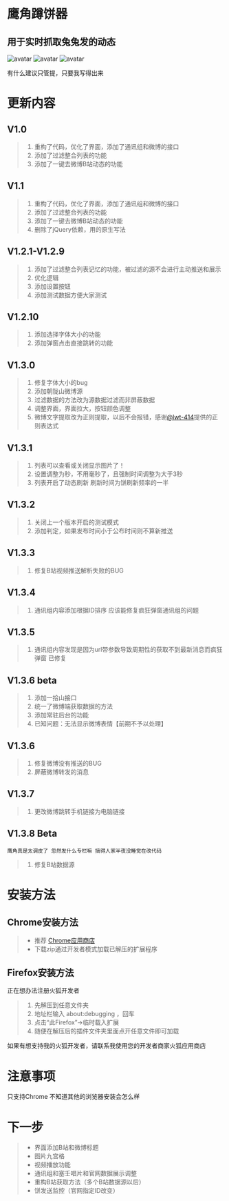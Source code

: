 # 鹰角蹲饼器

## 用于实时抓取兔兔发的动态

![avatar](https://raw.githubusercontent.com/LiuZiYang1/Dun-Cookie/master/mdImg/2.png)
![avatar](https://raw.githubusercontent.com/LiuZiYang1/Dun-Cookie/master/mdImg/3.jpg)
![avatar](https://raw.githubusercontent.com/LiuZiYang1/Dun-Cookie/master/mdImg/4.jpg)

有什么建议只管提，只要我写得出来
# 更新内容

## V1.0

> 1. 重构了代码，优化了界面，添加了通讯组和微博的接口
> 2. 添加了过滤整合列表的功能
> 3. 添加了一键去微博B站动态的功能

## V1.1

> 1. 重构了代码，优化了界面，添加了通讯组和微博的接口
> 2. 添加了过滤整合列表的功能
> 3. 添加了一键去微博B站动态的功能
> 4. 删除了jQuery依赖，用的原生写法

## V1.2.1-V1.2.9

> 1. 添加了过滤整合列表记忆的功能，被过滤的源不会进行主动推送和展示
> 2. 优化逻辑
> 3. 添加设置按钮
> 4. 添加测试数据方便大家测试

## V1.2.10

> 1. 添加选择字体大小的功能
> 2. 添加弹窗点击直接跳转的功能

## V1.3.0

> 1. 修复字体大小的bug
> 2. 添加朝陇山微博源
> 3. 过滤数据的方法改为源数据过滤而非屏蔽数据
> 4. 调整界面，界面拉大，按钮颜色调整
> 5. 微博文字提取改为正则提取，以后不会报错，感谢[@lwt-414](https://github.com/lwt-414)提供的正则表达式

## V1.3.1

> 1. 列表可以查看或关闭显示图片了！
> 2. 设置调整为秒，不用毫秒了，且强制时间调整为大于3秒
> 3. 列表开启了动态刷新 刷新时间为饼刷新频率的一半

## V1.3.2

> 1. 关闭上一个版本开启的测试模式
> 2. 添加判定，如果发布时间小于公布时间则不算新推送

## V1.3.3

> 1. 修复B站视频推送解析失败的BUG

## V1.3.4

> 1. 通讯组内容添加根据ID排序 应该能修复疯狂弹窗通讯组的问题

## V1.3.5

> 1. 通讯组内容发现是因为url带参数导致周期性的获取不到最新消息而疯狂弹窗 已修复

## V1.3.6 beta

> 1. 添加一拾山接口
> 2. 统一了微博端获取数据的方法
> 3. 添加常驻后台的功能
> 4. 已知问题：无法显示微博表情【前期不予以处理】

## V1.3.6

> 1. 修复微博没有推送的BUG
> 2. 屏蔽微博转发的消息

## V1.3.7

> 1. 更改微博跳转手机链接为电脑链接

## V1.3.8 Beta

    鹰角真是太调皮了 忽然发什么专栏嘛 搞得人家半夜没睡觉在改代码

> 1. 修复B站数据源

# 安装方法

## Chrome安装方法

> - 推荐 [Chrome应用商店](https://chrome.google.com/webstore/detail/%E8%B9%B2%E9%A5%BC/gblmdllhbodefkmimbcjpflhjneagkkd?hl=zh-CN&authuser=0) 
> - 下载zip通过开发者模式加载已解压的扩展程序

## Firefox安装方法

正在想办法注册火狐开发者
> 1. 先解压到任意文件夹
> 2. 地址栏输入 about:debugging ，回车
> 3. 点击“此Firefox”->临时载入扩展
> 4. 随便在解压后的插件文件夹里面点开任意文件即可加载

如果有想支持我的火狐开发者，请联系我使用您的开发者商家火狐应用商店
# 注意事项

只支持Chrome 不知道其他的浏览器安装会怎么样

# 下一步

> - 界面添加B站和微博标题
> - 图片九宫格
> - 视频播放功能
> - 通讯组和塞壬唱片和官网数据展示调整
> - 重构B站获取方法（多个B站数据源以后）
> - 饼发送监控（官网指定ID改变）

